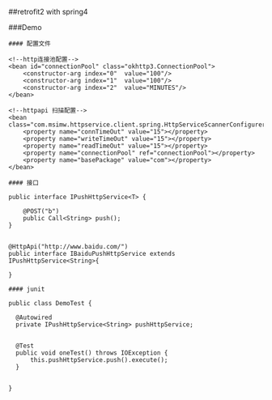##retrofit2 with spring4

###Demo

    #### 配置文件
    
   	<!--http连接池配置-->
   	<bean id="connectionPool" class="okhttp3.ConnectionPool">
   		<constructor-arg index="0"  value="100"/>
   		<constructor-arg index="1"  value="100"/>
   		<constructor-arg index="2"  value="MINUTES"/>
   	</bean>
    
    <!--httpapi 扫描配置-->
   	<bean class="com.msimw.httpservice.client.spring.HttpServiceScannerConfigurer">
   		<property name="connTimeOut" value="15"></property>
   		<property name="writeTimeOut" value="15"></property>
   		<property name="readTimeOut" value="15"></property>
   		<property name="connectionPool" ref="connectionPool"></property>
   		<property name="basePackage" value="com"></property>
   	</bean>
   	
   	#### 接口
   	
    public interface IPushHttpService<T> {
    
        @POST("b")
        public Call<String> push();
    }
    
    
    @HttpApi("http://www.baidu.com/")
    public interface IBaiduPushHttpService extends IPushHttpService<String>{
    
    }
    
    #### junit
    
    public class DemoTest {
    
      @Autowired
      private IPushHttpService<String> pushHttpService;
    
    
      @Test
      public void oneTest() throws IOException {
          this.pushHttpService.push().execute();
      }
    
    
    }